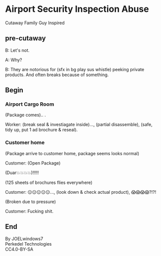 # Airport Security Inspection Abuse

Cutaway Family Guy Inspired

## pre-cutaway

B: Let's not.

A: Why?

B: They are notorious for (sfx in bg play sus whistle) peeking private products. And often breaks because of something.

## Begin

### Airport Cargo Room

(Package comes).. .

Worker: (break seal & investiagate inside)..., (partial disassemble), (safe, tidy up, put 1 ad brochure & reseal).

### Customer home

(Package arrive to customer home, package seems looks normal)

Customer: (Open Package)

(Duar💥💥💥💥)!!!!!

(125 sheets of brochures flies everywhere)

Customer: 😑😑😑😑😑..., (look down & check actual product), 😱😱😱😱?!?!

(Broken due to pressure)

Customer: Fucking shit.

## End

By JOELwindows7  
Perkedel Technologies  
CC4.0-BY-SA
